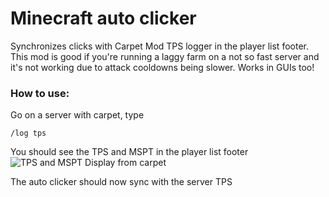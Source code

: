 # Minecraft auto clicker 
Synchronizes clicks with Carpet Mod TPS logger in the player list footer. This mod is good if you're running a laggy farm on a not so fast server and it's not working due to attack cooldowns being slower. Works in GUIs too!

### How to use:
Go on a server with carpet, type 
```
/log tps
```
You should see the TPS and MSPT in the player list footer
![TPS and MSPT Display from carpet](https://cdn.modrinth.com/data/cached_images/1c09081dac5fa226119e2876564839b69d69941a.png)

The auto clicker should now sync with the server TPS
